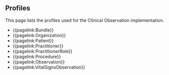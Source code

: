 ## Profiles

This page lists the profiles used for the Clinical Observation implementation.


- {{pagelink:Bundle}} 
- {{pagelink:Organization}} 
- {{pagelink:Patient}} 
- {{pagelink:Practitioner}} 
- {{pagelink:PractitionerRole}}
- {{pagelink:Procedure}} 
- {{pagelink:Observation}}
- {{pagelink:VitalSignsObservation}} 